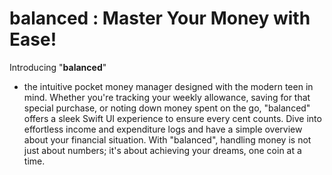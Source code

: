 # balanced : Master Your Money with Ease!

Introducing "**balanced**"

- the intuitive pocket money manager designed with the modern teen in mind. Whether you're tracking your weekly allowance, saving for that special purchase, or noting down money spent on the go, "balanced" offers a sleek Swift UI experience to ensure every cent counts. Dive into effortless income and expenditure logs and have a simple overview about your financial situation. With "balanced", handling money is not just about numbers; it's about achieving your dreams, one coin at a time.

